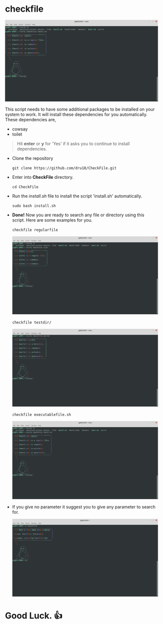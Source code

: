 # checkfile

  ![checkfiler.png](https://github.com/dru18/CheckFile/blob/master/screenshots/checkfilee.png)

This script needs to have some additional packages to be installed on your system to work. It will install these dependencies for you automatically. These dependencies are,

- cowsay
- toilet

> Hit **enter** or **y** for 'Yes' if it asks you to continue to install dependencies.

- Clone the repository

  `git clone https://github.com/dru18/CheckFile.git`

- Enter into **CheckFile** directory.

  `cd CheckFile`

- Run the *install.sh* file to install the script 'install.sh' automatically.

  `sudo bash install.sh`

- **Done!** Now you are ready to search any file or directory using this script. Here are some examples for you.

  `checkfile regularfile`

  ![checkfiler.png](https://github.com/dru18/CheckFile/blob/master/screenshots/checkfiler.png)

  `checkfile testdir/`

  ![checkfiler.png](https://github.com/dru18/CheckFile/blob/master/screenshots/checkfiled.png)

  `checkfile executablefile.sh`
  
  ![checkfiler.png](https://github.com/dru18/CheckFile/blob/master/screenshots/checkfilee.png)

- If you give no parameter it suggest you to give any parameter to search for.

  ![screenshot](https://github.com/dru18/CheckFile/blob/master/screenshots/checkfilen.png)

# Good Luck. :+1:
